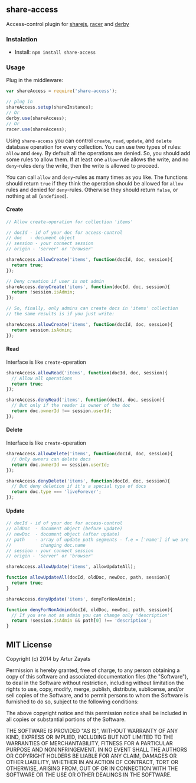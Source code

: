 ## share-access

Access-control plugin for [sharejs](https://github.com/share/ShareJS), [racer](https://github.com/derbyjs/racer) and [derby](https://github.com/derbyjs/derby)

### Instalation

- Install: `npm install share-access`

### Usage

Plug in the middleware:

```js
var shareAccess = require('share-access');

// plug in
shareAccess.setup(shareInstance);
// Or
derby.use(shareAccess);
// Or
racer.use(shareAccess);
```

Using `share-access` you can control `create`, `read`, `update`, and `delete` 
database operation for every collection. You can use two types of rules: 
`allow` and `deny`. By default all the operations are denied. So, you should
add some rules to allow them. If at least one `allow`-rule allows the write, and
no `deny`-rules deny the write, then the write is allowed to proceed. 

You can call `allow` and `deny`-rules as many times as you like. The functions 
should return `true` if they think the operation should be allowed for `allow` 
rules and denied for `deny`-rules. Otherwise they should return `false`, or 
nothing at all (`undefined`).

#### Create

```js
// Allow create-operation for collection 'items'

// docId - id of your doc for access-control
// doc   - document object
// session - your connect session
// origin - 'server' or 'browser'

shareAccess.allowCreate('items', function(docId, doc, session){
  return true;
});

// Deny creation if user is not admin
shareAccess.denyCreate('items', function(docId, doc, session){
  return !session.isAdmin;
});

// So, finally, only admins can create docs in 'items' collection
// the same results is if you just write:

shareAccess.allowCreate('items', function(docId, doc, session){
  return session.isAdmin;
});
```
#### Read

Interface is like `create`-operation
```js
shareAccess.allowRead('items', function(docId, doc, session){
  // Allow all operations
  return true;
});

shareAccess.denyRead('items', function(docId, doc, session){
  // But only if the reader is owner of the doc
  return doc.ownerId !== session.userId;
});
```

#### Delete

Interface is like `create`-operation

```js
shareAccess.allowDelete('items', function(docId, doc, session){
  // Only owners can delete docs
  return doc.ownerId == session.userId;
});

shareAccess.denyDelete('items', function(docId, doc, session){
  // But deny deletion if it's a special type of docs
  return doc.type === 'liveForever';
});
```

#### Update

```js
// docId - id of your doc for access-control
// oldDoc  - document object (before update)
// newDoc  - document object (after update)
// path    - array of update path segments - f.e = ['name'] if we are 
//           changing doc.name
// session - your connect session
// origin - 'server' or 'browser'

shareAccess.allowUpdate('items', allowUpdateAll);

function allowUpdateAll(docId, oldDoc, newDoc, path, session){
  return true;
}

shareAccess.denyUpdate('items', denyForNonAdmin);

function denyForNonAdmin(docId, oldDoc, newDoc, path, session){
  // If you are not an admin you can change only 'description'
  return !session.isAdmin && path[0] !== 'description';
}
```

## MIT License
Copyright (c) 2014 by Artur Zayats

Permission is hereby granted, free of charge, to any person obtaining a copy
of this software and associated documentation files (the "Software"), to deal
in the Software without restriction, including without limitation the rights
to use, copy, modify, merge, publish, distribute, sublicense, and/or sell
copies of the Software, and to permit persons to whom the Software is
furnished to do so, subject to the following conditions:

The above copyright notice and this permission notice shall be included in
all copies or substantial portions of the Software.

THE SOFTWARE IS PROVIDED "AS IS", WITHOUT WARRANTY OF ANY KIND, EXPRESS OR
IMPLIED, INCLUDING BUT NOT LIMITED TO THE WARRANTIES OF MERCHANTABILITY,
FITNESS FOR A PARTICULAR PURPOSE AND NONINFRINGEMENT. IN NO EVENT SHALL THE
AUTHORS OR COPYRIGHT HOLDERS BE LIABLE FOR ANY CLAIM, DAMAGES OR OTHER
LIABILITY, WHETHER IN AN ACTION OF CONTRACT, TORT OR OTHERWISE, ARISING FROM,
OUT OF OR IN CONNECTION WITH THE SOFTWARE OR THE USE OR OTHER DEALINGS IN
THE SOFTWARE.
